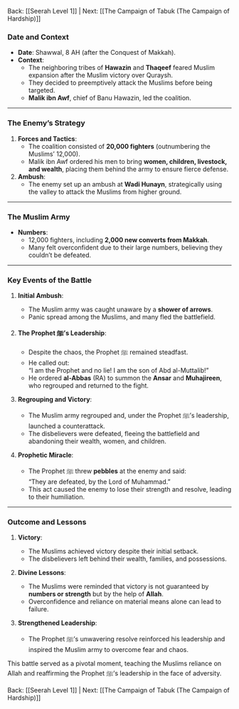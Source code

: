 Back: [[Seerah Level 1]] | Next: [[The Campaign of Tabuk (The Campaign of Hardship)]]

### **Date and Context**  
- **Date**: Shawwal, 8 AH (after the Conquest of Makkah).  
- **Context**:  
  - The neighboring tribes of **Hawazin** and **Thaqeef** feared Muslim expansion after the Muslim victory over Quraysh.  
  - They decided to preemptively attack the Muslims before being targeted.  
  - **Malik ibn Awf**, chief of Banu Hawazin, led the coalition.  

---

### **The Enemy’s Strategy**  
1. **Forces and Tactics**:  
   - The coalition consisted of **20,000 fighters** (outnumbering the Muslims’ 12,000).  
   - Malik ibn Awf ordered his men to bring **women, children, livestock, and wealth**, placing them behind the army to ensure fierce defense.  
2. **Ambush**:  
   - The enemy set up an ambush at **Wadi Hunayn**, strategically using the valley to attack the Muslims from higher ground.  

---

### **The Muslim Army**  
- **Numbers**:  
  - 12,000 fighters, including **2,000 new converts from Makkah**.  
  - Many felt overconfident due to their large numbers, believing they couldn’t be defeated.  

---

### **Key Events of the Battle**  

1. **Initial Ambush**:  
   - The Muslim army was caught unaware by a **shower of arrows**.  
   - Panic spread among the Muslims, and many fled the battlefield.  

2. **The Prophet ﷺ’s Leadership**:  
   - Despite the chaos, the Prophet ﷺ remained steadfast.  
   - He called out:  
     “I am the Prophet and no lie! I am the son of Abd al-Muttalib!”  
   - He ordered **al-Abbas** (RA) to summon the **Ansar** and **Muhajireen**, who regrouped and returned to the fight.  

3. **Regrouping and Victory**:  
   - The Muslim army regrouped and, under the Prophet ﷺ’s leadership, launched a counterattack.  
   - The disbelievers were defeated, fleeing the battlefield and abandoning their wealth, women, and children.  

4. **Prophetic Miracle**:  
   - The Prophet ﷺ threw **pebbles** at the enemy and said:  
     “They are defeated, by the Lord of Muhammad.”  
   - This act caused the enemy to lose their strength and resolve, leading to their humiliation.  

---

### **Outcome and Lessons**  

1. **Victory**:  
   - The Muslims achieved victory despite their initial setback.  
   - The disbelievers left behind their wealth, families, and possessions.  

2. **Divine Lessons**:  
   - The Muslims were reminded that victory is not guaranteed by **numbers or strength** but by the help of **Allah**.  
   - Overconfidence and reliance on material means alone can lead to failure.  

3. **Strengthened Leadership**:  
   - The Prophet ﷺ’s unwavering resolve reinforced his leadership and inspired the Muslim army to overcome fear and chaos.  

This battle served as a pivotal moment, teaching the Muslims reliance on Allah and reaffirming the Prophet ﷺ’s leadership in the face of adversity.


Back: [[Seerah Level 1]] | Next: [[The Campaign of Tabuk (The Campaign of Hardship)]]